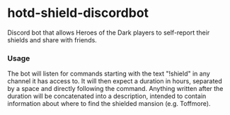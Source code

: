 # hotd-shield-discordbot
Discord bot that allows Heroes of the Dark players to self-report their shields and share with friends.

### Usage
The bot will listen for commands starting with the text "!shield" in any channel it has access to. It will then expect a duration in hours, separated by a space and directly following the command. Anything written after the duration will be concatenated into a description, intended to contain information about where to find the shielded mansion (e.g. Toffmore).
